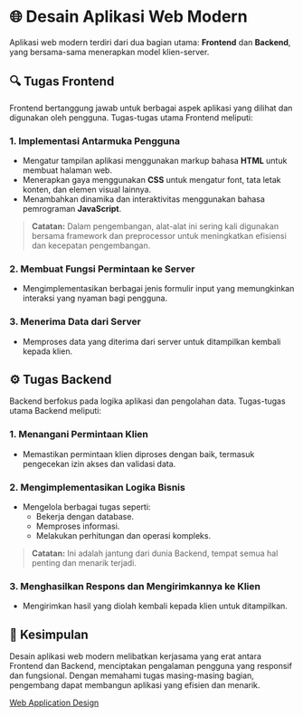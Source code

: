 # 🌐 Desain Aplikasi Web Modern

Aplikasi web modern terdiri dari dua bagian utama: **Frontend** dan **Backend**, yang bersama-sama menerapkan model klien-server.

## 🔍 Tugas Frontend

Frontend bertanggung jawab untuk berbagai aspek aplikasi yang dilihat dan digunakan oleh pengguna. Tugas-tugas utama Frontend meliputi:

### 1. Implementasi Antarmuka Pengguna
- Mengatur tampilan aplikasi menggunakan markup bahasa **HTML** untuk membuat halaman web.
- Menerapkan gaya menggunakan **CSS** untuk mengatur font, tata letak konten, dan elemen visual lainnya.
- Menambahkan dinamika dan interaktivitas menggunakan bahasa pemrograman **JavaScript**.

> **Catatan:** Dalam pengembangan, alat-alat ini sering kali digunakan bersama framework dan preprocessor untuk meningkatkan efisiensi dan kecepatan pengembangan.

### 2. Membuat Fungsi Permintaan ke Server
- Mengimplementasikan berbagai jenis formulir input yang memungkinkan interaksi yang nyaman bagi pengguna.

### 3. Menerima Data dari Server
- Memproses data yang diterima dari server untuk ditampilkan kembali kepada klien.

## ⚙️ Tugas Backend

Backend berfokus pada logika aplikasi dan pengolahan data. Tugas-tugas utama Backend meliputi:

### 1. Menangani Permintaan Klien
- Memastikan permintaan klien diproses dengan baik, termasuk pengecekan izin akses dan validasi data.

### 2. Mengimplementasikan Logika Bisnis
- Mengelola berbagai tugas seperti:
  - Bekerja dengan database.
  - Memproses informasi.
  - Melakukan perhitungan dan operasi kompleks.

> **Catatan:** Ini adalah jantung dari dunia Backend, tempat semua hal penting dan menarik terjadi.

### 3. Menghasilkan Respons dan Mengirimkannya ke Klien
- Mengirimkan hasil yang diolah kembali kepada klien untuk ditampilkan.

## 📅 Kesimpulan

Desain aplikasi web modern melibatkan kerjasama yang erat antara Frontend dan Backend, menciptakan pengalaman pengguna yang responsif dan fungsional. Dengan memahami tugas masing-masing bagian, pengembang dapat membangun aplikasi yang efisien dan menarik.

[Web Application Design](web_application_design.md)